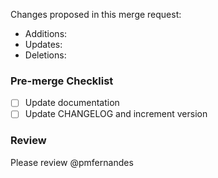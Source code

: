 Changes proposed in this merge request:
- Additions:
- Updates:
- Deletions:

### Pre-merge Checklist
- [ ] Update documentation
- [ ] Update CHANGELOG and increment version

### Review

Please review @pmfernandes
